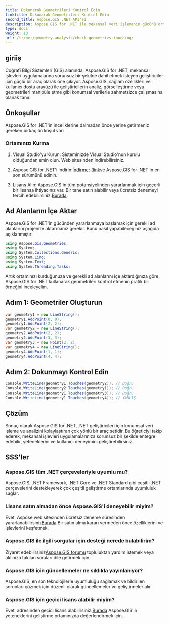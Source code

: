 ```yaml
---
title: Dokunarak Geometrileri Kontrol Edin
linktitle: Dokunarak Geometrileri Kontrol Edin
second_title: Aspose.GIS .NET API'si
description: Aspose.GIS for .NET ile mekansal veri işlemenin gücünü ortaya çıkarın. Bu çok yönlü araç seti ile mekansal işlevleri uygulamalarınıza sorunsuz bir şekilde entegre edin.
type: docs
weight: 13
url: /tr/net/geometry-analysis/check-geometries-touching/
---
```

## giriiş
Coğrafi Bilgi Sistemleri (GIS) alanında, Aspose.GIS for .NET, mekansal işlevleri uygulamalarına sorunsuz bir şekilde dahil etmek isteyen geliştiriciler için güçlü bir araç olarak öne çıkıyor. Aspose.GIS, sağlam özellikleri ve kullanıcı dostu arayüzü ile geliştiricilerin analiz, görselleştirme veya geometrileri manipüle etme gibi konumsal verilerle zahmetsizce çalışmasına olanak tanır.
## Önkoşullar
Aspose.GIS for .NET'in inceliklerine dalmadan önce yerine getirmeniz gereken birkaç ön koşul var:
### Ortamınızı Kurma
1. Visual Studio'yu Kurun: Sisteminizde Visual Studio'nun kurulu olduğundan emin olun. Web sitesinden indirebilirsiniz.
   
2.  Aspose.GIS for .NET'i indirin:[İndirme: {link](https://releases.aspose.com/gis/net/)ve Aspose.GIS for .NET'in en son sürümünü edinin.
3.  Lisans Alın: Aspose.GIS'in tüm potansiyelinden yararlanmak için geçerli bir lisansa ihtiyacınız var. Bir tane satın alabilir veya ücretsiz denemeyi tercih edebilirsiniz.[Burada](https://releases.aspose.com/).

## Ad Alanlarını İçe Aktar
Aspose.GIS for .NET'in gücünden yararlanmaya başlamak için gerekli ad alanlarını projenize aktarmanız gerekir. Bunu nasıl yapabileceğiniz aşağıda açıklanmıştır:

```csharp
using Aspose.Gis.Geometries;
using System;
using System.Collections.Generic;
using System.Linq;
using System.Text;
using System.Threading.Tasks;
```

Artık ortamınızı kurduğunuza ve gerekli ad alanlarını içe aktardığınıza göre, Aspose.GIS for .NET kullanarak geometrileri kontrol etmenin pratik bir örneğini inceleyelim.
## Adım 1: Geometriler Oluşturun
```csharp
var geometry1 = new LineString();
geometry1.AddPoint(0, 0);
geometry1.AddPoint(2, 2);
var geometry2 = new LineString();
geometry2.AddPoint(2, 2);
geometry2.AddPoint(3, 3);
var geometry3 = new Point(2, 2);
var geometry4 = new LineString();
geometry4.AddPoint(1, 1);
geometry4.AddPoint(4, 4);
```
## Adım 2: Dokunmayı Kontrol Edin
```csharp
Console.WriteLine(geometry1.Touches(geometry2)); // Doğru
Console.WriteLine(geometry2.Touches(geometry1)); // Doğru
Console.WriteLine(geometry1.Touches(geometry3)); // Doğru
Console.WriteLine(geometry1.Touches(geometry4)); // YANLIŞ
```

## Çözüm
Sonuç olarak Aspose.GIS for .NET, .NET geliştiricileri için konumsal veri işleme ve analizini kolaylaştıran çok yönlü bir araç setidir. Bu öğreticiyi takip ederek, mekansal işlevleri uygulamalarınıza sorunsuz bir şekilde entegre edebilir, yeteneklerini ve kullanıcı deneyimini geliştirebilirsiniz.
## SSS'ler
### Aspose.GIS tüm .NET çerçeveleriyle uyumlu mu?
Aspose.GIS, .NET Framework, .NET Core ve .NET Standard gibi çeşitli .NET çerçevelerini destekleyerek çok çeşitli geliştirme ortamlarında uyumluluk sağlar.
### Lisans satın almadan önce Aspose.GIS'i deneyebilir miyim?
 Evet, Aspose web sitesinden ücretsiz deneme süresinden yararlanabilirsiniz[Burada](https://purchase.aspose.com/temporary-license/) Bir satın alma kararı vermeden önce özelliklerini ve işlevlerini keşfetmek.
### Aspose.GIS ile ilgili sorgular için desteği nerede bulabilirim?
 Ziyaret edebilirsiniz[Aspose.GIS forumu](https://forum.aspose.com/c/gis/33) topluluktan yardım istemek veya aklınıza takılan soruları dile getirmek için.
### Aspose.GIS için güncellemeler ne sıklıkla yayınlanıyor?
Aspose.GIS, en son teknolojilerle uyumluluğu sağlamak ve bildirilen sorunları çözmek için düzenli olarak güncellemeler ve geliştirmeler alır.
### Aspose.GIS için geçici lisans alabilir miyim?
 Evet, adresinden geçici lisans alabilirsiniz.[Burada](https://purchase.aspose.com/temporary-license/) Aspose.GIS'in yeteneklerini geliştirme ortamınızda değerlendirmek için.